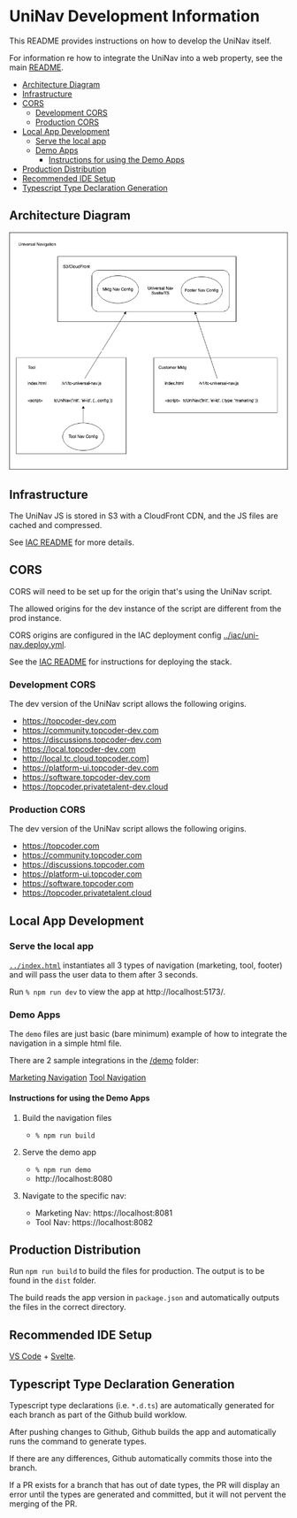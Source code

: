 # UniNav Development Information

This README provides instructions on how to develop the UniNav itself. 

For information re how to integrate the UniNav into a web property, see the main [README](../README.md).

- [Architecture Diagram](#architecture-diagram)
- [Infrastructure](#infrastructure)
- [CORS](#cors)
    - [Development CORS](#development-cors)
    - [Production CORS](#production-cors)
- [Local App Development](#local-app-development)
    - [Serve the local app](#serve-the-local-app)
    - [Demo Apps](#demo-apps)
        - [Instructions for using the Demo Apps](#instructions-for-using-the-demo-apps)
- [Production Distribution](#production-distribution)
- [Recommended IDE Setup](#recommended-ide-setup)
- [Typescript Type Declaration Generation](#typescript-type-declaration-generation)

## Architecture Diagram

![Basic Architecture Diagram](../docs/UniNav_Diagram.png "Universal Nav Architecture Drawing")

## Infrastructure

The UniNav JS is stored in S3 with a CloudFront CDN, and the JS files are cached and compressed.

See [IAC README](../iac/README.md) for more details.

## CORS

CORS will need to be set up for the origin that's using the UniNav script.

The allowed origins for the dev instance of the script are different from the prod instance.

CORS origins are configured in the IAC deployment config [../iac/uni-nav.deploy.yml](../iac/uni-nav.deploy.yml).

See the [IAC README](../iac/README.md) for instructions for deploying the stack.

### Development CORS

The dev version of the UniNav script allows the following origins. 

- https://topcoder-dev.com
- https://community.topcoder-dev.com
- https://discussions.topcoder-dev.com
- https://local.topcoder-dev.com
- http://local.tc.cloud.topcoder.com]
- https://platform-ui.topcoder-dev.com
- https://software.topcoder-dev.com
- https://topcoder.privatetalent-dev.cloud

### Production CORS

The dev version of the UniNav script allows the following origins. 

- https://topcoder.com
- https://community.topcoder.com
- https://discussions.topcoder.com
- https://platform-ui.topcoder.com
- https://software.topcoder.com
- https://topcoder.privatetalent.cloud

## Local App Development

### Serve the local app

[`../index.html`](../index.html) instantiates all 3 types of navigation (marketing, tool, footer) and will pass the user data to them after 3 seconds.

Run `% npm run dev` to view the app at http://localhost:5173/.

### Demo Apps

The `demo` files are just basic (bare minimum) example of how to integrate the navigation in a simple html file.

There are 2 sample integrations in the [/demo](./demo/) folder: 

[Marketing Navigation](./demo/marketing/index.html)
[Tool Navigation](./demo/tool/index.html)

#### Instructions for using the Demo Apps

1. Build the navigation files
    - `% npm run build`

2. Serve the demo app
    - `% npm run demo`
    - http://localhost:8080

3. Navigate to the specific nav:
    - Marketing Nav: https://localhost:8081
    - Tool Nav: https://localhost:8082

## Production Distribution

Run `npm run build` to build the files for production. The output is to be found in the `dist` folder.

The build reads the app version in `package.json` and automatically outputs the files in the correct directory.

## Recommended IDE Setup   

[VS Code](https://code.visualstudio.com/) + [Svelte](https://marketplace.visualstudio.com/items?itemName=svelte.svelte-vscode).

## Typescript Type Declaration Generation

Typescript type declarations (i.e. `*.d.ts`) are automatically generated for each branch as part of the Github build worklow.

After pushing changes to Github, Github builds the app and automatically runs the command to generate types. 

If there are any differences, Github automatically commits those into the branch.

If a PR exists for a branch that has out of date types, the PR will display an error until the types are generated and committed, but it will not pervent the merging of the PR.
